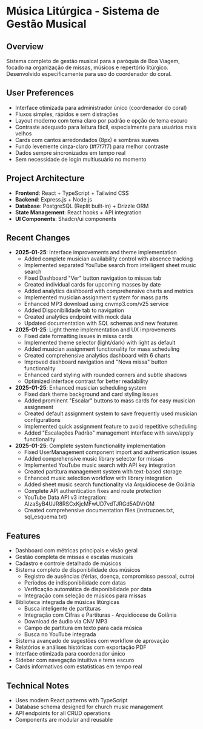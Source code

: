 # Música Litúrgica - Sistema de Gestão Musical

## Overview
Sistema completo de gestão musical para a paróquia de Boa Viagem, focado na organização de missas, músicos e repertório litúrgico. Desenvolvido especificamente para uso do coordenador do coral.

## User Preferences
- Interface otimizada para administrador único (coordenador do coral)
- Fluxos simples, rápidos e sem distrações
- Layout moderno com tema claro por padrão e opção de tema escuro
- Contraste adequado para leitura fácil, especialmente para usuários mais velhos
- Cards com cantos arredondados (8px) e sombras suaves
- Fundo levemente cinza-claro (#f7f7f7) para melhor contraste
- Dados sempre sincronizados em tempo real
- Sem necessidade de login multiusuário no momento

## Project Architecture
- **Frontend**: React + TypeScript + Tailwind CSS
- **Backend**: Express.js + Node.js
- **Database**: PostgreSQL (Replit built-in) + Drizzle ORM
- **State Management**: React hooks + API integration
- **UI Components**: Shadcn/ui components

## Recent Changes  
- **2025-01-25**: Interface improvements and theme implementation
  - Added complete musician availability control with absence tracking
  - Implemented separated YouTube search from intelligent sheet music search
  - Fixed Dashboard "Ver" button navigation to missas tab
  - Created individual cards for upcoming masses by date
  - Added analytics dashboard with comprehensive charts and metrics
  - Implemented musician assignment system for mass parts
  - Enhanced MP3 download using cnvmp3.com/v25 service
  - Added Disponibilidade tab to navigation
  - Created analytics endpoint with mock data
  - Updated documentation with SQL schemas and new features
- **2025-01-25**: Light theme implementation and UX improvements
  - Fixed date formatting issues in missa cards
  - Implemented theme selector (light/dark) with light as default
  - Added musician assignment functionality for mass scheduling
  - Created comprehensive analytics dashboard with 6 charts
  - Improved dashboard navigation and "Nova missa" button functionality
  - Enhanced card styling with rounded corners and subtle shadows
  - Optimized interface contrast for better readability
- **2025-01-25**: Enhanced musician scheduling system
  - Fixed dark theme background and card styling issues
  - Added prominent "Escalar" buttons to mass cards for easy musician assignment
  - Created default assignment system to save frequently used musician configurations
  - Implemented quick assignment feature to avoid repetitive scheduling
  - Added "Escalações Padrão" management interface with save/apply functionality
- **2025-01-25**: Complete system functionality implementation
  - Fixed UserManagement component import and authentication issues
  - Added comprehensive music library selector for missas
  - Implemented YouTube music search with API key integration
  - Created partitura management system with text-based storage
  - Enhanced music selection workflow with library integration
  - Added sheet music search functionality via Arquidiocese de Goiânia
  - Complete API authentication fixes and route protection
  - YouTube Data API v3 integration: AIzaSyB4UJR8RSCxKjcMFwUD7vdTJRGd5ADVrQM
  - Created comprehensive documentation files (instrucoes.txt, sql_esquema.txt)

## Features
- Dashboard com métricas principais e visão geral
- Gestão completa de missas e escalas musicais
- Cadastro e controle detalhado de músicos
- Sistema completo de disponibilidade dos músicos
  - Registro de ausências (férias, doença, compromisso pessoal, outro)
  - Períodos de indisponibilidade com datas
  - Verificação automática de disponibilidade por data
  - Integração com seleção de músicos para missas
- Biblioteca integrada de músicas litúrgicas
  - Busca inteligente de partituras
  - Integração com Cifras e Partituras - Arquidiocese de Goiânia
  - Download de áudio via CNV MP3
  - Campo de partitura em texto para cada música
  - Busca no YouTube integrada
- Sistema avançado de sugestões com workflow de aprovação
- Relatórios e análises históricas com exportação PDF
- Interface otimizada para coordenador único
- Sidebar com navegação intuitiva e tema escuro
- Cards informativos com estatísticas em tempo real

## Technical Notes
- Uses modern React patterns with TypeScript
- Database schema designed for church music management
- API endpoints for all CRUD operations
- Components are modular and reusable